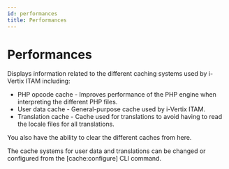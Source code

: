 ```yaml
---
id: performances
title: Performances
---
```


# Performances

Displays information related to the different caching systems used by
i-Vertix ITAM including:

- PHP opcode cache - Improves performance of the PHP engine when
  interpreting the different PHP files.
- User data cache - General-purpose cache used by i-Vertix ITAM.
- Translation cache - Cache used for translations to avoid having to
  read the locale files for all translations.

You also have the ability to clear the different caches from here.

The cache systems for user data and translations can be changed or
configured from the [cache:configure] CLI command.
